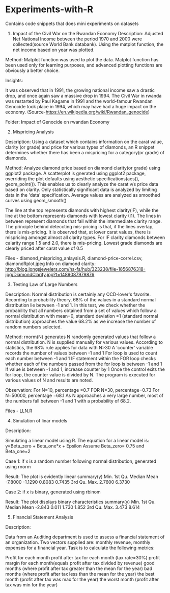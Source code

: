 # Experiments-with-R
Contains code snippets that does mini experiments on datasets


1. Impact of the Civil War on the Rwandan Economy
Description: Adjusted Net National Income between the period 1970 and 2000 were collected(source World Bank databank). Using the matplot function, the net income based on year was plotted.

Method:
Matplot function was used to plot the data. Matplot function has been used only for learning purposes, and advanced plotting functions are obviously a better choice.

Insights:

It was observed that in 1991, the growing national income saw a drastic drop, and once again saw a massive drop in 1994. The Civil War in rwanda was restarted by Paul Kagame in 1991 and the world-famour Rwandan Genocide took place in 1994, which may have had a huge impact on the economy. (Source-https://en.wikipedia.org/wiki/Rwandan_genocide)

Folder: Impact of Genocide on rwandan Economy 

2. Mispricing Analysis 

Description: 
Using a dataset which contains information on the carat value, clarity (or grade) and price for various types of diamonds, 
an R snippet determines whether there has been a mispricing for a category(or grade) of diamonds.

Method:
Analyze diamond price based on diamond clarity(or grade) using ggplot2 package. 
A scatterplot is gnerated using ggplot2 package, overriding the plot defaults using aesthetic specifications(aes(), geom_point()). This enables us to clearly analyze the carat v/s price data based on clarity. 
Only statistically significant data is analyzed by limiting data in the 'data' specification. 
Average values are analyzed as smoothed curves using geom_smooth() 

The line at the top represents diamonds with highest clarity(IF), while the line at the bottom represents diamonds with lowest clarity (I1). The lines in between represent diamonds that fall within the intermediate clarity range. 
The principle behind deteccting mis-pricing is that, if the lines overlap, there is mis-pricing. 
It is observed that, at lower carat values, there is mispricing amongst almost all clarity types.
For IF clarity diamonds between calarity range 1.5 and 2.0, there is mis-pricing.
Lowest grade diamonds are clearly priced after carat value of 0.5

Files - diamond_mispricing_anlaysis.R, diamond-price-correl.csv, diamondRplot.jpeg
Info on diamond clarity: http://blog.longsjewelers.com/hs-fs/hub/323238/file-1856876318-jpg/DiamondClarity.jpg?t=1489087979876

3. Testing Law of Large Numbers

Description:
Normal distribution is certainly any OCD-lover's favorite. According to probability theory, 68% of the values in a standard normal distribution lie between -1 and 1.  In this test, we check whether the probability that all numbers obtained from a set of values which follow a normal distribution with mean=0, standard deviation =1 (standard normal distribution) approaches the value 68.2% as we increase the number of random numbers selected. 

Method:
rnorm(N) generates N randomly generated values that follow a normal distribution. 
N is supplied manually for various values. According to statistics, the 68% rule applies for data with N>30
A 'counter' variable records the number of values between -1 and 1
For loop is used to count each number between -1 and 1
IF statement within the FOR loop checks whether each of the numbers passed from the for loop is between -1 and 1
If value is between -1 and 1, increase counter by 1
Once the control exits the for loop, the counter value is divided by N.
The program is executed for various values of N and results are noted.

Observation:
For N=10, percentage =0.7
FOR N=30, percentage=0.73
For N=50000, percentage =68.1
As N approaches a very large number, most of the numbers fall between -1 and 1 with a probability of 68.2.


Files - LLN.R


4. Simulation of linar models

Description:

Simulating a linear model using R. The equation for a linear model is: y=Beta_zero + Beta_one*x + Epsilon
Assume Beta_zero= 0.75 and Beta_one=2

Case 1: if x is a random number following normal distribution, generated using rnorm

Result: The plot is evidently linear
summary(y) Min. 1st Qu. Median Mean -7.8000 -1.1290 0.8083 0.7435 3rd Qu. Max. 2.7600 6.3730

Case 2: if x is binary, generated using rbinom 

Result: The plot displays binary characteristics
summary(y) Min. 1st Qu. Median Mean -2.843 0.011 1.730 1.852 3rd Qu. Max. 3.473 8.614


5. Financial Statement Analysis

Description:

Data from an Auditing department is used to assess a financial statement of an organization. Two vectors supplied are: monthly revenue, monthly expenses for a financial year. Task is to calculate the following metrics:

Profit for each month
profit after tax for each month (tax rate=30%)
profit margin for each month(equals profit after tax divided by revenue)
good months (where profit after tax greater than the mean for the year)
bad months (where profit after tax less than the mean for the year)
the best month (profit after tax was max for the year)
the worst month (profit after tax was min for the year)
